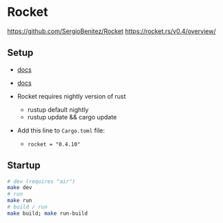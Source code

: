 # Rocket

https://github.com/SergioBenitez/Rocket
https://rocket.rs/v0.4/overview/

## Setup

- [docs](https://rocket.rs/v0.4/guide/quickstart/)
- [docs](https://rocket.rs/v0.4/guide/getting-started/)

- Rocket requires nightly version of rust
  - rustup default nightly
  - rustup update && cargo update
- Add this line to `Cargo.toml` file:
  - `rocket = "0.4.10"`

## Startup

```bash
# dev (requires "air")
make dev
# run
make run
# build / run
make build; make run-build
```
